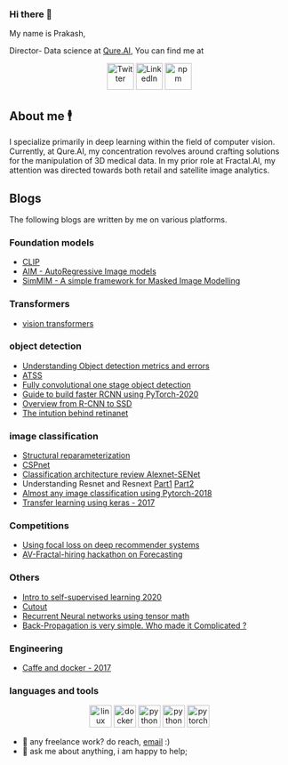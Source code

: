 ### Hi there 👋

My name is Prakash,

Director- Data science at [Qure.AI](https://qure.ai/), You can find me at 

<p align="center">
  <a href="https://twitter.com/14prakash">
    <picture>
      <source media="(prefers-color-scheme: dark)" srcset="https://cdn.simpleicons.org/twitter/white">
      <img alt="Twitter" title="twitter" height="48" width="48" src="https://cdn.simpleicons.org/twitter"></picture></a>
  <a href="https://www.linkedin.com/in/prakash-vanapalli-99909b3a/">
    <img alt="LinkedIn" title="LinkedIn" height="48" width="48" src="https://cdn.simpleicons.org/linkedin"></a>
  <a href="https://medium.com/@14prakash">
    <img alt="npm" title="npm" height="48" width="48" src="https://cdn.simpleicons.org/medium"></a>
</p>



## About me 🕴️
I specialize primarily in deep learning within the field of computer vision. Currently, at Qure.AI, my concentration revolves around crafting solutions for the manipulation of 3D medical data. In my prior role at Fractal.AI, my attention was directed towards both retail and satellite image analytics.

## Blogs 
The following blogs are written by me on various platforms. 

### Foundation models 
- [CLIP](https://github.com/prakashjayy/computer_vision/blob/master/papers/Clip.ipynb)
- [AIM - AutoRegressive Image models](https://medium.com/@14prakash/understanding-autoregressive-image-models-aim-introduced-by-apple-9efd06d097b5)
- [SimMIM - A simple framework for Masked Image Modelling](https://medium.com/@14prakash/masked-image-modelling-a850db162259)
  
### Transformers 
- [vision transformers](https://github.com/prakashjayy/computer_vision/blob/master/papers/vision_transformers.ipynb)

### object detection 
- [Understanding Object detection metrics and errors](https://github.com/prakashjayy/computer_vision/blob/master/papers/Understanding_object_detection_metrics_and_errors.ipynb)
- [ATSS](https://github.com/prakashjayy/computer_vision/blob/master/papers/ATSS.ipynb)
- [Fully convolutional one stage object detection](https://github.com/prakashjayy/computer_vision/blob/master/papers/FCOS.ipynb)
- [Guide to build faster RCNN using PyTorch-2020](https://medium.com/@fractal.ai/guide-to-build-faster-rcnn-in-pytorch-42d47cb0ecd3)
- [Overview from R-CNN to SSD](https://medium.com/@fractal.ai/an-overview-of-deep-learning-based-object-detection-algorithms-a4565fed042e)
- [The intution behind retinanet](https://medium.com/@14prakash/the-intuition-behind-retinanet-eb636755607d)

### image classification  
- [Structural reparameterization](https://github.com/prakashjayy/computer_vision/blob/master/papers/structural_reparameterization.ipynb)
- [CSPnet](https://github.com/prakashjayy/computer_vision/blob/master/papers/CSPNet.ipynb)
- [Classification architecture review Alexnet-SENet](https://medium.com/@14prakash/image-classification-architectures-review-d8b95075998f)
- Understanding Resnet and Resnext [Part1](https://medium.com/@14prakash/understanding-and-implementing-architectures-of-resnet-and-resnext-for-state-of-the-art-image-cf51669e1624) [Part2](https://medium.com/@14prakash/understanding-and-implementing-architectures-of-resnet-and-resnext-for-state-of-the-art-image-cc5d0adf648e)
- [Almost any image classification using Pytorch-2018](https://medium.com/@14prakash/almost-any-image-classification-problem-using-pytorch-i-am-in-love-with-pytorch-26c7aa979ec4)
- [Transfer learning using keras - 2017](https://medium.com/@14prakash/transfer-learning-using-keras-d804b2e04ef8)

### Competitions 
- [Using focal loss on deep recommender systems](https://medium.com/@14prakash/using-focal-loss-for-deep-recommender-systems-9a7a87ca6415)
- [AV-Fractal-hiring hackathon on Forecasting](https://medium.com/@14prakash/loved-moving-averages-should-explore-much-beyond-av-hiring-hackathon-22f5dfa161a0)

### Others
- [Intro to self-supervised learning 2020](https://medium.com/@fractal.ai/self-supervised-representation-learning-d76c1e3e9040)
- [Cutout](https://medium.com/@14prakash/cutout-dropout-in-input-space-albumentations-implementation-87893ffa4884)
- [Recurrent Neural networks using tensor math](https://medium.com/@14prakash/recurrent-neural-network-using-tensor-maths-af63b95bf7a8)
- [Back-Propagation is very simple. Who made it Complicated ?](https://medium.com/@14prakash/back-propagation-is-very-simple-who-made-it-complicated-97b794c97e5c)

### Engineering 
- [Caffe and docker - 2017](https://medium.com/@14prakash/playing-with-caffe-and-docker-to-build-deep-learning-models-99c9570ffc3d)

### languages and tools  
<p align="center">
  <img src="https://www.vectorlogo.zone/logos/linux/linux-icon.svg" alt="linux" width="40" height="40"/>
  <img src="https://www.vectorlogo.zone/logos/docker/docker-icon.svg" alt="docker" width="40" height="40"/> 
  <img src="https://www.vectorlogo.zone/logos/python/python-icon.svg" alt="python" width="40" height="40"/>
  <img src="https://www.vectorlogo.zone/logos/git-scm/git-scm-icon.svg" alt="python" width="40" height="40"/>
  <img src="https://www.vectorlogo.zone/logos/pytorch/pytorch-icon.svg" alt="pytorch" width="40" height="40"/> 
</p>

- 💼 any freelance work? do reach, [email](mailto:prakashjyy@gmail.com) :)
- 💬 ask me about anything, i am happy to help;

<!--
**prakashjayy/prakashjayy** is a ✨ _special_ ✨ repository because its `README.md` (this file) appears on your GitHub profile.

Here are some ideas to get you started:

- 🔭 I’m currently working on ...
- 🌱 I’m currently learning ...
- 👯 I’m looking to collaborate on ...
- 🤔 I’m looking for help with ...
- 💬 Ask me about ...
- 📫 How to reach me: ...
- 😄 Pronouns: ...
- ⚡ Fun fact: ...
-->
